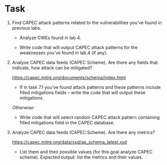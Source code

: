 # Task
1. Find CAPEC attack patterns related to the vulnerabilities you’ve found in previous labs.
    
    - Analyze CWEs found in lab 4.

    - Write code that will output CAPEC attack patterns for the weaknesses you’ve found in lab.4 (if any).

2. Analyse CAPEC data feeds (CAPEC Scheme). Are there any fields that indicate, how attack can be mitigated?

    https://capec.mitre.org/documents/schema/index.html
    
    - If in task 7.1 you’ve found attack patterns and these patterns include filled mitigations fields – write the code that will output these mitigations.

    *Otherwise:* 

    - Write code that will select random CAPEC attack pattern containing filled mitigations field in the CAPEC database.

3. Analyze CAPEC data feeds (CAPEC Scheme). Are there any metrics?

    https://capec.mitre.org/data/xsd/ap_schema_latest.xsd
    
    - List them and their possible values (for this goal analyze CAPEC scheme). Expected output: list the metrics and their values.

